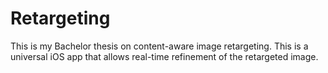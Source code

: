 Retargeting
===========

This is my Bachelor thesis on content-aware image retargeting. This is a universal iOS app that allows real-time refinement of the retargeted image.
